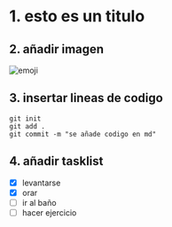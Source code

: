 
# 1. esto es un titulo 

## 2. añadir imagen

![emoji](https://i.pinimg.com/1200x/55/f6/d8/55f6d8518d5db75f947d35e86816bd5b.jpg)


## 3. insertar lineas de codigo


```
git init
git add .
git commit -m "se añade codigo en md"
```

## 4. añadir tasklist

- [x] levantarse
- [x] orar
- [ ] ir al baño
- [ ] hacer ejercicio
